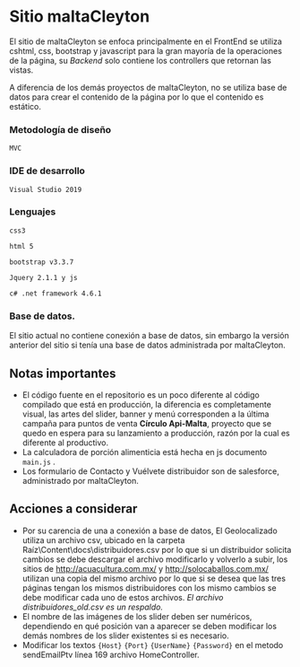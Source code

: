 # Sitio maltaCleyton

El sitio de maltaCleyton se enfoca principalmente en el FrontEnd se utiliza  cshtml, css, bootstrap  y javascript para la gran mayoría de la operaciones de la página, su *Backend* solo contiene los controllers que retornan las vistas.

A diferencia de los demás proyectos de maltaCleyton, no se utiliza base de datos para crear el contenido de la página por lo que el contenido es estático.

### Metodología de diseño 
 `MVC`

### IDE de desarrollo
`Visual Studio 2019`
### Lenguajes

`css3`

`html 5`

`bootstrap v3.3.7`

`Jquery 2.1.1 y js`

`c# .net framework 4.6.1`

### Base de datos.

El sitio actual no contiene conexión a base de datos, sin embargo la versión anterior del sitio si tenía una base de datos administrada por maltaCleyton.

## Notas importantes

- El código fuente en el repositorio es un poco diferente al código compilado que está en producción, la diferencia es completamente visual, las artes del slider, banner y menú corresponden a la última campaña para puntos de venta **Círculo Api-Malta**, proyecto que se quedo en espera para su lanzamiento a producción, razón por la cual es diferente al productivo.
- La calculadora de porción alimenticia está hecha en js documento `main.js` .
- Los formulario de Contacto y Vuélvete distribuidor son de salesforce, administrado por maltaCleyton.

## Acciones a considerar 

- Por su carencia de una a conexión a base de datos, El Geolocalizado utiliza un archivo csv, ubicado en la carpeta Raíz\Content\docs\distribuidores.csv por lo que si un distribuidor solicita cambios se debe descargar el archivo modificarlo y volverlo a subir, los sitios de http://acuacultura.com.mx/ y http://solocaballos.com.mx/ utilizan una copia del mismo archivo por lo que si se desea que las tres páginas tengan los mismos distribuidores con los mismo cambios se debe modificar cada uno de estos archivos.
  *El archivo distribuidores_old.csv es un respaldo.*
- El nombre de las imágenes de los slider deben ser numéricos, dependiendo en qué posición van a aparecer se deben modificar los demás nombres de los slider existentes si es necesario.
- Modificar los textos `{Host}` `{Port}` `{UserName}` `{Password}` en el metodo sendEmailPtv línea 169 archivo HomeController.
